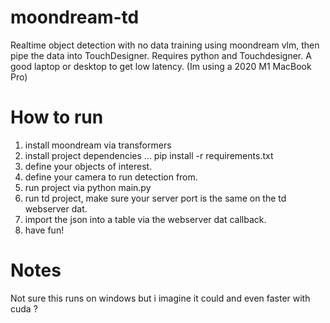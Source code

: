# moondream-td
Realtime object detection with no data training using moondream vlm, then pipe the data into TouchDesigner.
Requires python and Touchdesigner.
A good laptop or desktop to get low latency. (Im using a 2020 M1 MacBook Pro)

# How to run
1. install moondream via transformers
2. install project dependencies ... pip install -r requirements.txt
3. define your objects of interest.
4. define your camera to run detection from.
3. run project via python main.py
4. run td project, make sure your server port is the same on the td webserver dat.
5. import the json into a table via the webserver dat callback.
6. have fun!

# Notes
Not sure this runs on windows but i imagine it could and even faster with cuda ?
